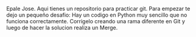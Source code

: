 Epale Jose.
Aqui tienes un repositorio para practicar git.
Para empezar te dejo un pequeño desafio:
Hay un codigo en Python muy sencillo que no funciona correctamente. Corrigelo creando una rama diferente en Git y luego de hacer la solucion realiza un Merge.
